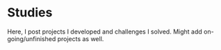 # Studies
Here, I post projects I developed and challenges I solved. Might add on-going/unfinished projects as well.
